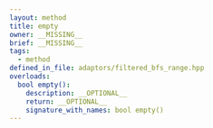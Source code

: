 ```yaml
---
layout: method
title: empty
owner: __MISSING__
brief: __MISSING__
tags:
  - method
defined_in_file: adaptors/filtered_bfs_range.hpp
overloads:
  bool empty():
    description: __OPTIONAL__
    return: __OPTIONAL__
    signature_with_names: bool empty()
---
```

